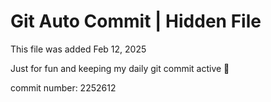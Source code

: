 # Git Auto Commit | Hidden File

This file was added Feb 12, 2025

Just for fun and keeping my daily git commit active 🤪

commit number: 2252612
